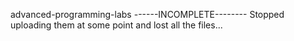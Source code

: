 advanced-programming-labs
------INCOMPLETE--------
Stopped uploading them at some point and lost all the files...
